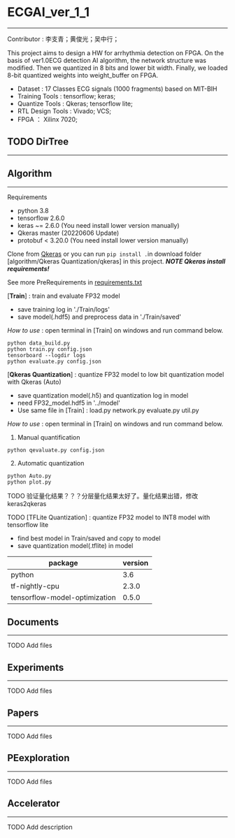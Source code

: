 # ECGAI_ver_1_1
---
Contributor : 李支青；黄俊光；吴中行；

This project aims to design a HW for arrhythmia detection on FPGA. On the basis of ver1.0ECG detection AI algorithm, the network structure was modified. Then we quantized in 8 bits and lower bit width. Finally, we loaded 8-bit quantized weights into weight_buffer on FPGA. 

* Dataset : 17 Classes ECG signals (1000 fragments) based on MIT-BIH
* Training Tools : tensorflow; keras;
* Quantize Tools : Qkeras; tensorflow lite;
* RTL Design Tools : Vivado; VCS;
* FPGA ： Xilinx 7020;

## TODO DirTree
---


## Algorithm
---
Requirements
* python 3.8
* tensorflow 2.6.0
* keras ~= 2.6.0 (You need install lower version manually)
* Qkeras master (20220606 Update)
* protobuf < 3.20.0 (You need install lower version manually)

Clone from [Qkeras](https://github.com/google/qkeras) or you can run `pip install .`in download folder [algorithm/Qkeras Quantization/qkeras] in this project. ***NOTE Qkeras install requirements!***

See more PreRequirements in [requirements.txt](./ECGAI_ver_1_1/algorithm/requirements.txt)

[**Train**] : train and evaluate FP32 model
* save training log in './Train/logs'
* save model(.hdf5) and preprocess data in './Train/saved'

*How to use* : open terminal in [Train] on windows and run command below.
```
python data_build.py
python train.py config.json
tensorboard --logdir logs
python evaluate.py config.json
```
[**Qkeras Quantization**] : quantize FP32 model to low bit quantization model with Qkeras (Auto)
* save quantization model(.h5) and quantization log in model
* need FP32_model.hdf5 in '../model'
* Use same file in [Train] : load.py network.py evaluate.py util.py

*How to use* : open terminal in [Train] on windows and run command below.
1. Manual quantification
```
python qevaluate.py config.json
```
2. Automatic quantization
```
python Auto.py
python plot.py
```
TODO 验证量化结果？？？分层量化结果太好了。量化结果出错，修改keras2qkeras

TODO [TFLite Quantization] : quantize FP32 model to INT8 model with tensorflow lite
* find best model in Train/saved and copy to model
* save quantization model(.tflite) in model

| package                       | version |
| ----------------------------- | ------- |
| python                        | 3.6     |
| tf-nightly-cpu                | 2.3.0   |
| tensorflow-model-optimization | 0.5.0   |

## Documents
---
TODO Add files

## Experiments
---
TODO Add files

## Papers
---
TODO Add files

## PEexploration
---
TODO Add files

## Accelerator
---
TODO Add description